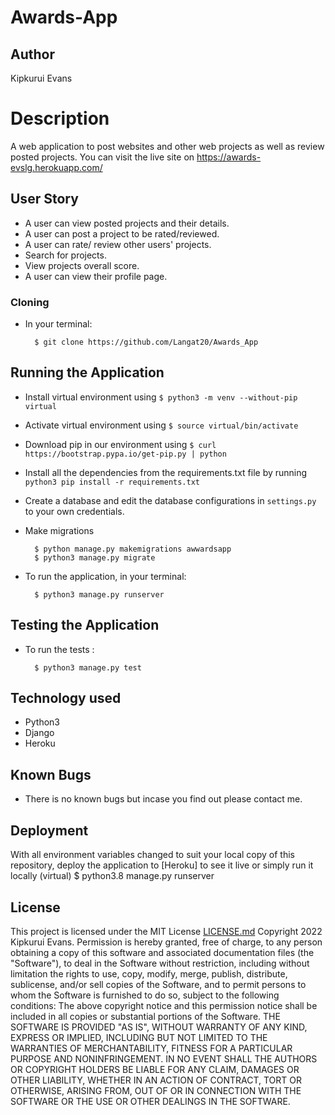 # Awards-App

## Author
Kipkurui Evans

# Description
A web application to post websites and other web projects as well as review posted projects. You can visit the live site on https://awards-evslg.herokuapp.com/


## User Story

* A user can view posted projects and their details.  
* A user can post a project to be rated/reviewed. 
* A user can rate/ review other users' projects.  
* Search for projects.  
* View projects overall score.
* A user can view their profile page.   

### Cloning
* In your terminal:
        
        $ git clone https://github.com/Langat20/Awards_App

## Running the Application
* Install virtual environment using `$ python3 -m venv --without-pip virtual`

* Activate virtual environment using `$ source virtual/bin/activate`

* Download pip in our environment using `$ curl https://bootstrap.pypa.io/get-pip.py | python`

* Install all the dependencies from the requirements.txt file by running `python3 pip install -r requirements.txt`

* Create a database and edit the database configurations in `settings.py` to your own credentials.
* Make migrations

        $ python manage.py makemigrations awwardsapp
        $ python3 manage.py migrate 

* To run the application, in your terminal:

        $ python3 manage.py runserver
        
## Testing the Application
* To run the tests :

        $ python3 manage.py test 


## Technology used

* Python3
* Django
* Heroku


## Known Bugs
* There is no known bugs but incase you find out please contact me.

## Deployment

With all environment variables changed to suit your local copy of this repository, deploy the application to [Heroku] to see it live or simply run it locally
  (virtual) $ python3.8 manage.py runserver


## License

This project is licensed under the MIT License  [LICENSE.md](LICENSE.md) Copyright 2022  Kipkurui Evans.
Permission is hereby granted, free of charge, to any person obtaining a copy of this software and associated documentation files (the "Software"), to deal in the Software without restriction, including without limitation the rights to use, copy, modify, merge, publish, distribute, sublicense, and/or sell copies of the Software, and to permit persons to whom the Software is furnished to do so, subject to the following conditions:
The above copyright notice and this permission notice shall be included in all copies or substantial portions of the Software.
THE SOFTWARE IS PROVIDED "AS IS", WITHOUT WARRANTY OF ANY KIND, EXPRESS OR IMPLIED, INCLUDING BUT NOT LIMITED TO THE WARRANTIES OF MERCHANTABILITY, FITNESS FOR A PARTICULAR PURPOSE AND NONINFRINGEMENT. IN NO EVENT SHALL THE AUTHORS OR COPYRIGHT HOLDERS BE LIABLE FOR ANY CLAIM, DAMAGES OR OTHER LIABILITY, WHETHER IN AN ACTION OF CONTRACT, TORT OR OTHERWISE, ARISING FROM, OUT OF OR IN CONNECTION WITH THE SOFTWARE OR THE USE OR OTHER DEALINGS IN THE SOFTWARE.
